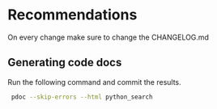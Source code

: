 # Recommendations 

On every change make sure to change the CHANGELOG.md

## Generating code docs

Run the following command and commit the results.

```sh
 pdoc --skip-errors --html python_search
```

